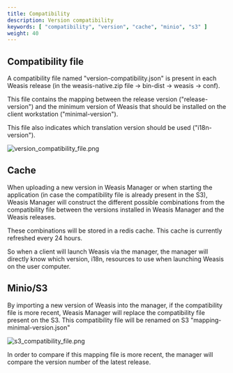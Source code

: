 ```yaml
---
title: Compatibility
description: Version compatibility
keywords: [ "compatibility", "version", "cache", "minio", "s3" ]
weight: 40
---
```


## Compatibility file

A compatibility file named "version-compatibility.json" is present in each Weasis release (in the weasis-native.zip file -> bin-dist -> weasis -> conf).

This file contains the mapping between the release version ("release-version") and the minimum version of Weasis that should be installed on the client workstation ("minimal-version").

This file also indicates which translation version should be used ("i18n-version").

![version_compatibility_file.png](/manager/compatibility/version_compatibility_file.png)

## Cache

When uploading a new version in Weasis Manager or when starting the application (in case the compatibility file is already present in the S3), Weasis Manager will construct the different possible combinations from the compatibility file between the versions installed in Weasis Manager and the Weasis releases.

These combinations will be stored in a redis cache. This cache is currently refreshed every 24 hours.

So when a client will launch Weasis via the manager, the manager will directly know which version, i18n, resources to use when launching Weasis on the user computer.

## Minio/S3

By importing a new version of Weasis into the manager, if the compatibility file is more recent, Weasis Manager will replace the compatibility file present on the S3. This compatibility file will be renamed on S3 "mapping-minimal-version.json"

![s3_compatibility_file.png](/manager/compatibility/s3_compatibility_file.png)

In order to compare if this mapping file is more recent, the manager will compare the version number of the latest release.